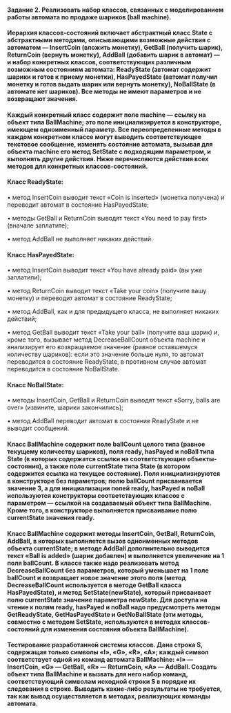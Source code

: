 #### Задание 2. Реализовать набор классов, связанных с моделированием работы автомата по продаже шариков (ball machine).

#### Иерархия классов-состояний включает абстрактный класс State с абстрактными методами, описывающими возможные действия с автоматом — InsertCoin (вложить монетку), GetBall (получить шарик), ReturnCoin (вернуть монетку), AddBall (добавить шарик в автомат) — и набор конкретных классов, соответствующих различным возможным состояниям автомата: ReadyState (автомат содержит шарики и готов к приему монетки), HasPayedState (автомат получил монетку и готов выдать шарик или вернуть монетку), NoBallState (в автомате нет шариков). Все методы не имеют параметров и не возвращают значения.

#### Каждый конкретный класс содержит поле machine — ссылку на объект типа BallMachine; это поле инициализируется в конструкторе, имеющем одноименный параметр. Все переопределенные методы в каждом конкретном классе могут выводить соответствующее текстовое сообщение, изменять состояние автомата, вызывая для объекта machine его метод SetState с подходящим параметром, и выполнять другие действия. Ниже перечисляются действия всех методов для конкретных классов-состояний.

#### Класс ReadyState:

• метод InsertCoin выводит текст «Coin is inserted» (монетка получена) и переводит автомат в состояние HasPayedState;

• методы GetBall и ReturnCoin выводят текст «You need to pay first» (вначале заплатите);

• метод AddBall не выполняет никаких действий.

#### Класс HasPayedState:

• метод InsertCoin выводит текст «You have already paid» (вы уже заплатили);

• метод ReturnCoin выводит текст «Take your coin» (получите вашу монетку) и переводит автомат в состояние ReadyState;

• метод AddBall, как и для предыдущего класса, не выполняет никаких действий;

• метод GetBall выводит текст «Take your ball» (получите ваш шарик) и, кроме того, вызывает метод DecreaseBallCount объекта machine и анализирует его возвращаемое значение (равное оставшемуся количеству шариков): если это значение больше нуля, то автомат переводится в состояние ReadyState, в противном случае автомат переводится в состояние NoBallState.

#### Класс NoBallState:

• методы InsertCoin, GetBall и ReturnCoin выводят текст «Sorry, balls are over» (извините, шарики закончились);

• метод AddBall переводит автомат в состояние ReadyState и не выводит сообщений.

#### Класс BallMachine содержит поле ballCount целого типа (равное текущему количеству шариков), поля ready, hasPayed и noBall типа State (в которых содержатся ссылки на соответствующие объекты-состояния), а также поле currentState типа State (в котором содержится ссылка на текущее состояние). Поля инициализируются в конструкторе без параметров; полю ballCount присваивается значение 3, а для инициализации полей ready, hasPayed и noBall используются конструкторы соответствующих классов с параметром — ссылкой на создаваемый объект типа BallMachine. Кроме того, в конструкторе выполняется присваивание полю currentState значения ready.

#### Класс BallMachine содержит методы InsertCoin, GetBall, ReturnCoin, AddBall, в которых выполняется вызов одноименных методов объекта currentState; в методе AddBall дополнительно выводится текст «Ball is added» (шарик добавлен) и выполняется увеличение на 1 поля ballCount. В классе также надо реализовать метод DecreaseBallCount без параметров, который уменьшает на 1 поле ballCount и возвращает новое значение этого поля (метод DecreaseBallCount используется в методе GetBall класса HasPayedState), и метод SetState(newState), который присваивает полю currentState значение параметра newState. Для доступа на чтение к полям ready, hasPayed и noBall надо предусмотреть методы GetReadyState, GetHasPayedState и GetNoBallState (эти методы, совместно с методом SetState, используются в методах классов-состояний для изменения состояния объекта BallMachine).

#### Тестирование разработанной системы классов. Дана строка S, содержащая только символы «I», «G», «R», «A»; каждый символ соответствует одной из команд автомата BallMachine: «I» — InsertCoin, «G» — GetBall, «R» — ReturnCoin, «A» — AddBall. Создать объект типа BallMachine и вызвать для него набор команд, соответствующий символам исходной строки S в порядке их следования в строке. Выводить какие-либо результаты не требуется, так как вывод осуществляется в методах, реализующих команды автомата. 